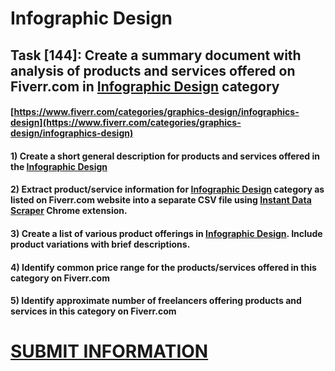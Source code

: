 # Infographic Design
## Task [144]: Create a summary document with analysis of products and services offered on Fiverr.com in [Infographic Design](https://www.fiverr.com/categories/graphics-design/infographics-design) category
#### [https://www.fiverr.com/categories/graphics-design/infographics-design](https://www.fiverr.com/categories/graphics-design/infographics-design)
#### 1) Create a short general description for products and services offered in the [Infographic Design](https://www.fiverr.com/categories/graphics-design/infographics-design)
#### 2) Extract product/service information for [Infographic Design](https://www.fiverr.com/categories/graphics-design/infographics-design) category as listed on Fiverr.com website into a separate CSV file using [Instant Data Scraper](https://chrome.google.com/webstore/detail/instant-data-scraper/ofaokhiedipichpaobibbnahnkdoiiah) Chrome extension.
#### 3) Create a list of various product offerings in [Infographic Design](https://www.fiverr.com/categories/graphics-design/infographics-design). Include product variations with brief descriptions.
#### 4) Identify common price range for the products/services offered in this category on Fiverr.com
#### 5) Identify approximate number of freelancers offering products and services in this category on Fiverr.com

# [SUBMIT INFORMATION](https://forms.office.com/r/8AEKjkLxKG)
